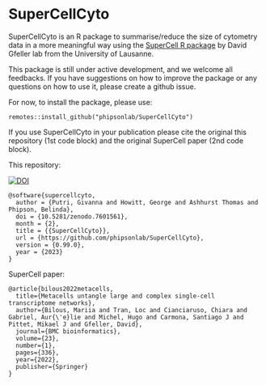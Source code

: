 # SuperCellCyto
 
SuperCellCyto is an R package to summarise/reduce the size of cytometry data in a more meaningful way using the [SuperCell R package](https://github.com/GfellerLab/SuperCell) by David Gfeller lab from the University of Lausanne. 

This package is still under active development, and we welcome all feedbacks. 
If you have suggestions on how to improve the package or any questions on how to use it, please create a github issue. 

For now, to install the package, please use:
```
remotes::install_github("phipsonlab/SuperCellCyto")
```

If you use SuperCellCyto in your publication please cite the original this repository (1st code block) and the original SuperCell paper (2nd code block).

This repository:

[![DOI](https://zenodo.org/badge/592222314.svg)](https://zenodo.org/badge/latestdoi/592222314)

```
@software{supercellcyto,
  author = {Putri, Givanna and Howitt, George and Ashhurst Thomas and Phipson, Belinda},
  doi = {10.5281/zenodo.7601561},
  month = {2},
  title = {{SuperCellCyto}},
  url = {https://github.com/phipsonlab/SuperCellCyto},
  version = {0.99.0},
  year = {2023}
}
```


SuperCell paper:

```
@article{bilous2022metacells,
  title={Metacells untangle large and complex single-cell transcriptome networks},
  author={Bilous, Mariia and Tran, Loc and Cianciaruso, Chiara and Gabriel, Aur{\'e}lie and Michel, Hugo and Carmona, Santiago J and Pittet, Mikael J and Gfeller, David},
  journal={BMC bioinformatics},
  volume={23},
  number={1},
  pages={336},
  year={2022},
  publisher={Springer}
}
```
